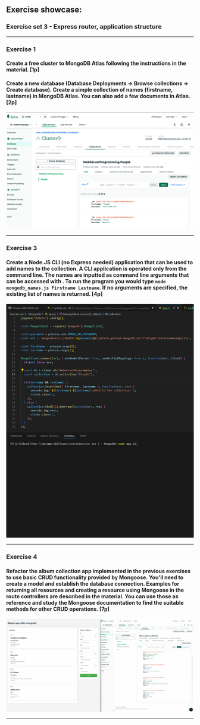 ## Exercise showcase:

### Exercise set 3 - Express router, application structure
---

### Exercise 1

#### Create a free cluster to MongoDB Atlas following the instructions in the material. [1p] 

#### Create a new database (Database Deployments -> Browse collections -> Create database). Create a simple collection of names (firstname, lastname) in MongoDB Atlas. You can also add a few documents in Atlas. [2p]

<img src='./images/E1-E2.png' width="600" />  

---

### Exercise 3

#### Create a Node.JS CLI (no Express needed) application that can be used to add names to the collection. A CLI application is operated only from the command line. The names are inputted as command line arguments that can be accessed with . To run the program you would type `node mongodb_names.js Firstname Lastname`. If no arguments are specified, the existing list of names is returned. [4p]

<img src="./images/E3.gif"  width="600" />

---

### Exercise 4

#### Refactor the album collection app implemented in the previous exercises to use basic CRUD functionality provided by Mongoose. You'll need to create a model and establish the database connection. Examples for returning all resources and creating a resource using Mongoose in the route controllers are described in the material. You can use those as reference and study the Mongoose documentation to find the suitable methods for other CRUD operations. [7p]

<img src="./images/E4.gif" width="600" />

---